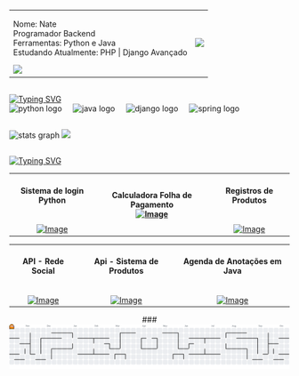 
<div align ="center">

<div align ="left">
<table>
  <tr>
    <td>
       <p>  Nome: Nate<br>
            Programador Backend<br>
            Ferramentas: Python e Java<br>
            Estudando Atualmente: PHP | Django Avançado 
            </p><div align = "left">
              <a href="linkedin" target="_blank"><img src="https://img.shields.io/badge/-Linkedin-51F74EFF?style=for-the-badge&logo=linkedin&logoColor=white" target="_blank"></a>
 </div>
    </td>
    <td align = left">
      <img height="150" src="https://www.procurei-em-sonhos.com/wp-content/uploads/2021/02/tumblr_ma8oawIKaL1qc5wono1_500.gif"/>
      </td>
  </tr>
</table>
</div>

##

<div align = "left">
  <a href="https://git.io/typing-svg"><img src="https://readme-typing-svg.herokuapp.com?font=Fira+code&size=17&duration=3000&pause=1000&color=65FF51&width=435&lines=My+stacks" alt="Typing SVG" /></a><br>
  <img src="https://cdn.jsdelivr.net/gh/devicons/devicon/icons/python/python-original-wordmark.svg" height="35" alt="python logo"  />
  <img width="12" />
  <img src="https://cdn.jsdelivr.net/gh/devicons/devicon/icons/java/java-original-wordmark.svg" height="35" alt="java logo"  />
  <img width="12" />
  <img src="https://cdn.jsdelivr.net/gh/devicons/devicon/icons/django/django-plain.svg" height="40" alt="django logo"  />
  <img width="12" />
  <img src="https://cdn.jsdelivr.net/gh/devicons/devicon/icons/spring/spring-original.svg" height="35" alt="spring logo"  />
  
</div>


##


<div align = "left">
<img src="https://github-readme-stats.vercel.app/api?username=Dev1Nate&hide_title=false&hide_rank=false&show_icons=true&include_all_commits=true&count_private=true&disable_animations=false&theme=merko&locale=en&hide_border=true&title_color=00ff00&text_color=00ff00&icon_color=00ff00&bg_color=00000000" height="150" alt="stats graph"/>
<img src="https://github-readme-stats.vercel.app/api/top-langs/?username=Dev1Nate&hide_progress=true&theme=merko&hide_border=true&title_color=00ff00&text_color=00ff00&bg_color=00000000"/>

</div>

##
<div align ="left">
<table>
  <tr>
    <div align = "left">
   <a href="https://git.io/typing-svg"><img src="https://readme-typing-svg.herokuapp.com?font=Fira+code&size=18&duration=6000&pause=5&color=65FF51&background=285D3700&width=435&lines=Projetos" alt="Typing SVG" /></a>
    </div>
      <td align = "center">
      <h4>Sistema de login Python</h4><br>
        <a href="https://github.com/Dev1Nate/sistema-de-login/blob/main/README.md">
         <img width="250" alt="Image" src="https://github.com/user-attachments/assets/a2a13d5e-0683-40c5-9d9b-e7eca5ce67c9" />
      </a>
    </td>
    <td align = "center">
      <h4>Calculadora Folha de Pagamento</<h4><br>
        <a href="https://github.com/Dev1Nate/Folha-Bruta-de-Funcionario">
         <img width="250" alt="Image" src="https://github.com/user-attachments/assets/ed98759c-fd8f-4dcb-8d0d-02d717e4c9a3" />
        </a>
      </td>
    <td align = "center">
      <h4>Registros de Produtos</h4><br>
        <a href="https://github.com/Dev1Nate/registro-de-produtos"><img width="250" alt="Image" src="https://github.com/user-attachments/assets/1eab706e-6e01-4c70-99b5-6823ac54fae2" />
        </a>
    </td>
  </tr>
</table>
       
<table>
  <tr>
    <td align="center">
      <h4>API - Rede Social</h4><br>
        <a href="https://github.com/Dev1Nate/API-Rede-Social/blob/main/README.md"><img width="250" alt="Image" src="https://github.com/user-attachments/assets/3a770309-0e73-4223-a6a0-65c44eb4d134" />
        </a>
    </td>
  <td align="center">
        <h4>Api - Sistema de Produtos</h4><br> 
          <a href="https://github.com/Dev1Nate/API-Sistema-de-Produtos"><img width="250" alt="Image" src="https://github.com/user-attachments/assets/cb74236b-e08c-47be-8504-2ff5797369c6" />
          </a>
      </td>
    <td align="center">
      <h4>Agenda de Anotações em Java</h4><br>
        <a href="https://github.com/Dev1Nate/Agenda-de-Anotacoes-em-Java"><img width="240" alt="Image" src="https://github.com/user-attachments/assets/4258ab54-860c-4f3e-926f-d48080bb0cb4" />
        </a>
    </td>
  </tr>
</table>
</div>
###



<picture>
  <source media="(prefers-color-scheme: dark)" srcset="https://raw.githubusercontent.com/jogodoidinho/jogodoidinho/output/pacman-contribution-graph-dark.svg">
  <source media="(prefers-color-scheme: light)" srcset="https://raw.githubusercontent.com/jogodoidinho/jogodoidinho/output/pacman-contribution-graph.svg">
  <img alt="pacman contribution graph" src="https://raw.githubusercontent.com/jogodoidinho/jogodoidinho/output/pacman-contribution-graph.svg">
</picture>

</div>
